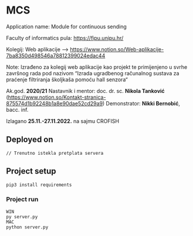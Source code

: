 # MCS
Application name:
Module for continuous sending

Faculty of informatics pula:
https://fipu.unipu.hr/

Kolegij:
Web aplikacije --> https://www.notion.so/Web-aplikacije-7ba8350d498546a78812399024edac44

Note:
Izrađeno za kolegij web aplikacije kao projekt te primijenjeno u svrhe završnog rada pod nazivom
“Izrada ugradbenog računalnog sustava za praćenje filtriranja školjkaša pomoću hall senzora“

Ak.god. **2020/21**
Nastavnik i mentor: doc. dr. sc. **Nikola Tanković** (https://www.notion.so/Kontakt-stranica-875574d1b92248b1a8e90dae52cd29a9)
Demonstrator: **Nikki Bernobić**, bacc. inf.

Izlagano **25.11.-27.11.2022.** na sajmu CROFISH


## Deployed on
```
// Trenutno istekla pretplata servera
```

## Project setup
```
pip3 install requirements
```

### Project run
```
WIN
py server.py
MAC
python server.py
```